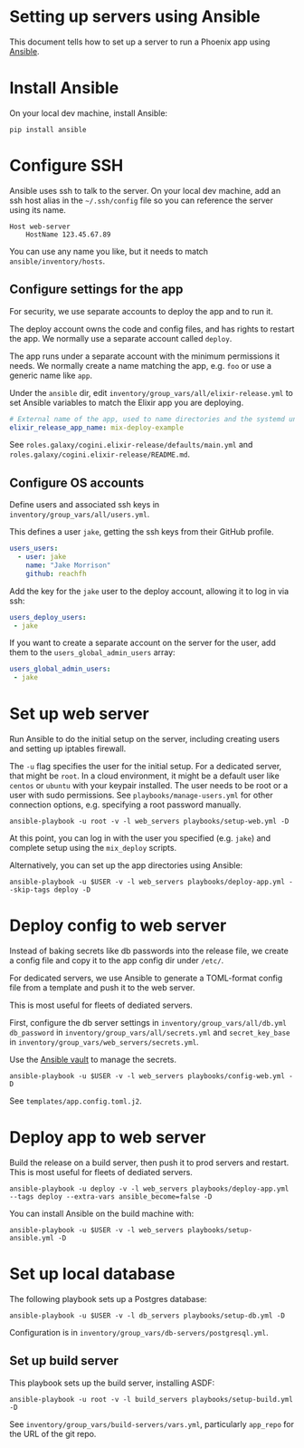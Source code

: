 # Setting up servers using Ansible

This document tells how to set up a server to run a Phoenix app using
[Ansible](https://www.ansible.com/).

# Install Ansible

On your local dev machine, install Ansible:

```shell
pip install ansible
```

# Configure SSH

Ansible uses ssh to talk to the server. On your local dev machine, add an ssh
host alias in the `~/.ssh/config` file so you can reference the server using
its name.

    Host web-server
        HostName 123.45.67.89

You can use any name you like, but it needs to match `ansible/inventory/hosts`.

## Configure settings for the app

For security, we use separate accounts to deploy the app and to run it.

The deploy account owns the code and config files, and has rights
to restart the app. We normally use a separate account called `deploy`.

The app runs under a separate account with the minimum permissions it needs.
We normally create a name matching the app, e.g. `foo` or use a generic name
like `app`.

Under the `ansible` dir, edit `inventory/group_vars/all/elixir-release.yml` to
set Ansible variables to match the Elixir app you are deploying.

```yaml
# External name of the app, used to name directories and the systemd unit
elixir_release_app_name: mix-deploy-example
```

See `roles.galaxy/cogini.elixir-release/defaults/main.yml` and
`roles.galaxy/cogini.elixir-release/README.md`.

## Configure OS accounts

Define users and associated ssh keys in `inventory/group_vars/all/users.yml`.

This defines a user `jake`, getting the ssh keys from their GitHub profile.

```yaml
users_users:
  - user: jake
    name: "Jake Morrison"
    github: reachfh
```

Add the key for the `jake` user to the deploy account, allowing it to log in
via ssh:

```yaml
users_deploy_users:
 - jake
```

If you want to create a separate account on the server for the user, add
them to the `users_global_admin_users` array:

```yaml
users_global_admin_users:
 - jake
```

# Set up web server

Run Ansible to do the initial setup on the server, including creating
users and setting up iptables firewall.

The `-u` flag specifies the user for the initial setup. For a dedicated server,
that might be `root`. In a cloud environment, it might be a default user like
`centos` or `ubuntu` with your keypair installed. The user needs to be root or
a user with sudo permissions. See `playbooks/manage-users.yml` for other
connection options, e.g. specifying a root password manually.

```shell
ansible-playbook -u root -v -l web_servers playbooks/setup-web.yml -D
```

At this point, you can log in with the user you specified (e.g. `jake`) and
complete setup using the `mix_deploy` scripts.

Alternatively, you can set up the app directories using Ansible:

```shell
ansible-playbook -u $USER -v -l web_servers playbooks/deploy-app.yml --skip-tags deploy -D
```

# Deploy config to web server

Instead of baking secrets like db passwords into the release file, we create a
config file and copy it to the app config dir under `/etc/`.

For dedicated servers, we use Ansible to generate a TOML-format config file from
a template and push it to the web server.

This is most useful for fleets of dediated servers.

First, configure the db server settings in `inventory/group_vars/all/db.yml`
`db_password` in `inventory/group_vars/all/secrets.yml` and `secret_key_base`
in `inventory/group_vars/web_servers/secrets.yml`.

Use the [Ansible vault](https://docs.ansible.com/ansible/latest/user_guide/vault.html) to manage
the secrets.

```
ansible-playbook -u $USER -v -l web_servers playbooks/config-web.yml -D
```

See `templates/app.config.toml.j2`.

# Deploy app to web server

Build the release on a build server, then push it to prod servers and restart.
This is most useful for fleets of dediated servers.

```shell
ansible-playbook -u deploy -v -l web_servers playbooks/deploy-app.yml --tags deploy --extra-vars ansible_become=false -D
```

You can install Ansible on the build machine with:

```shell
ansible-playbook -u $USER -v -l web_servers playbooks/setup-ansible.yml -D
```

# Set up local database

The following playbook sets up a Postgres database:

```shell
ansible-playbook -u $USER -v -l db_servers playbooks/setup-db.yml -D
```

Configuration is in `inventory/group_vars/db-servers/postgresql.yml`.

## Set up build server

This playbook sets up the build server, installing ASDF:

```
ansible-playbook -u root -v -l build_servers playbooks/setup-build.yml -D
```

See `inventory/group_vars/build-servers/vars.yml`, particularly `app_repo` for
the URL of the git repo.
